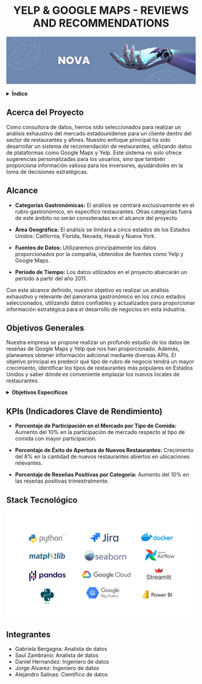 <div align="center">

# YELP & GOOGLE MAPS - REVIEWS AND RECOMMENDATIONS

![Logo](./Imagenes/Banner.png)

</div>

<details>
<summary><strong>Índice</strong></summary>

- [Acerca del Proyecto](#acerca-del-proyecto)
- [Alcance](#alcance)
- [Objetivos Generales](#objetivo-general)
  - [Objetivos Específicos](#objetivos-específicos)
- [KPIs (Indicadores Clave de Rendimiento)](#kpis-indicadores-clave-de-rendimiento)
- [Stack Tecnológico](#stack-tecnológico)
- [Integrantes](#integrantes)

</details>

## Acerca del Proyecto

Como consultora de datos, hemos sido seleccionados para realizar un análisis exhaustivo del mercado estadounidense para un cliente dentro del sector de restaurantes y afines. Nuestro enfoque principal ha sido desarrollar un sistema de recomendación de restaurantes, utilizando datos de plataformas como Google Maps y Yelp. Este sistema no solo ofrece sugerencias personalizadas para los usuarios, sino que también proporciona información valiosa para los inversores, ayudándoles en la toma de decisiones estratégicas.

## Alcance

- **Categorías Gastronómicas:** El análisis se centrará exclusivamente en el rubro gastronómico, en específico restaurantes. Otras categorías fuera de este ámbito no serán consideradas en el alcance del proyecto.

- **Área Geográfica:** El análisis se limitará a cinco estados de los Estados Unidos: California, Florida, Nevada, Hawái y Nueva York.

- **Fuentes de Datos:** Utilizaremos principalmente los datos proporcionados por la compañía, obtenidos de fuentes como Yelp y Google Maps.

- **Período de Tiempo:** Los datos utilizados en el proyecto abarcarán un período a partir del año 2011.

Con este alcance definido, nuestro objetivo es realizar un análisis exhaustivo y relevante del panorama gastronómico en los cinco estados seleccionados, utilizando datos confiables y actualizados para proporcionar información estratégica para el desarrollo de negocios en esta industria.

## Objetivos Generales

Nuestra empresa se propone realizar un profundo estudio de los datos de reseñas de Google Maps y Yelp que nos han proporcionado. Además, planeamos obtener información adicional mediante diversas APIs. El objetivo principal es predecir qué tipo de rubro de negocio tendrá un mayor crecimiento, identificar los tipos de restaurantes más populares en Estados Unidos y saber dónde es conveniente emplazar los nuevos locales de restaurantes.

<details>
<summary><strong>Objetivos Específicos</strong></summary>

- **Descubrir los Rubros de comida más Demandados:** Identificar los tipos de comida más solicitados en los Estados Unidos.

- **Apertura Estratégica de Nuevos Establecimientos:** Aconsejar a nuestro cliente sobre las ubicaciones más competitivas para la apertura de nuevos restaurantes.

- **Mejora Continua del Servicio a través de Feedback Negativo:** Examinar comentarios negativos de los usuarios para detectar patrones y tendencias recurrentes.

- **Modelo de machine learning:** Desarrollar un sistema de recomendación de restaurantes para los usuarios de ambas plataformas.

</details>

## KPIs (Indicadores Clave de Rendimiento)

- **Porcentaje de Participación en el Mercado por Tipo de Comida:** Aumento del 10% en la participación de mercado respecto al tipo de comida con mayor participación.

- **Porcentaje de Éxito de Apertura de Nuevos Restaurantes:** Crecimiento del 8% en la cantidad de nuevos restaurantes abiertos en ubicaciones relevantes.

- **Porcentaje de Reseñas Positivas por Categoría:** Aumento del 10% en las reseñas positivas trimestralmente.

## Stack Tecnológico

![stack](./Imagenes/stack.png)

## Integrantes

- Gabriela Bergagna: Analista de datos
- Saul Zambrano: Analista de datos
- Daniel Hernandez: Ingeniero de datos
- Jorge Alvarez: Ingeniero de datos
- Alejandro Salinas: Científico de datos
